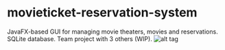 # movieticket-reservation-system
JavaFX-based GUI for managing movie theaters, movies and reservations. SQLite database. Team project with 3 others (WIP).
![alt tag](http://i.imgur.com/cQYUe4Y.png)
